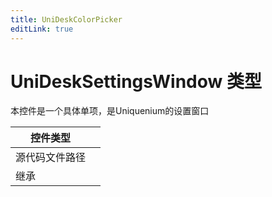 ```yaml
---
title: UniDeskColorPicker
editLink: true
---
```

# UniDeskSettingsWindow 类型
本控件是一个具体单项，是Uniquenium的设置窗口

| 控件类型    |     |
| ------- | --- |
| 源代码文件路径 |     |
| 继承      |     |

